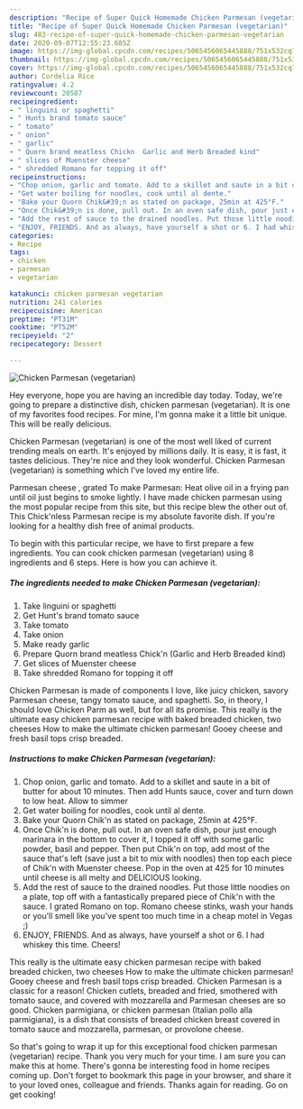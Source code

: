 ```yaml
---
description: "Recipe of Super Quick Homemade Chicken Parmesan (vegetarian)"
title: "Recipe of Super Quick Homemade Chicken Parmesan (vegetarian)"
slug: 483-recipe-of-super-quick-homemade-chicken-parmesan-vegetarian
date: 2020-09-07T12:55:23.685Z
image: https://img-global.cpcdn.com/recipes/5065456065445888/751x532cq70/chicken-parmesan-vegetarian-recipe-main-photo.jpg
thumbnail: https://img-global.cpcdn.com/recipes/5065456065445888/751x532cq70/chicken-parmesan-vegetarian-recipe-main-photo.jpg
cover: https://img-global.cpcdn.com/recipes/5065456065445888/751x532cq70/chicken-parmesan-vegetarian-recipe-main-photo.jpg
author: Cordelia Rice
ratingvalue: 4.2
reviewcount: 20587
recipeingredient:
- " linguini or spaghetti"
- " Hunts brand tomato sauce"
- " tomato"
- " onion"
- " garlic"
- " Quorn brand meatless Chickn  Garlic and Herb Breaded kind"
- " slices of Muenster cheese"
- " shredded Romano for topping it off"
recipeinstructions:
- "Chop onion, garlic and tomato. Add to a skillet and saute in a bit of butter for about 10 minutes. Then add Hunts sauce, cover and turn down to low heat. Allow to simmer"
- "Get water boiling for noodles, cook until al dente."
- "Bake your Quorn Chik&#39;n as stated on package, 25min at 425°F."
- "Once Chik&#39;n is done, pull out. In an oven safe dish, pour just enough marinara in the bottom to cover it, I topped it off with some garlic powder, basil and pepper. Then put Chik&#39;n on top, add most of the sauce that&#39;s left (save just a bit to mix with noodles) then top each piece of Chik&#39;n with Muenster cheese. Pop in the oven at 425 for 10 minutes until cheese is all melty and DELICIOUS looking."
- "Add the rest of sauce to the drained noodles. Put those little noodies on a plate, top off with a fantastically prepared piece of Chik&#39;n with the sauce. I grated Romano on top. Romano cheese stinks, wash your hands or you&#39;ll smell like you&#39;ve spent too much time in a cheap motel in Vegas ;)"
- "ENJOY, FRIENDS. And as always, have yourself a shot or 6. I had whiskey this time. Cheers!"
categories:
- Recipe
tags:
- chicken
- parmesan
- vegetarian

katakunci: chicken parmesan vegetarian 
nutrition: 241 calories
recipecuisine: American
preptime: "PT31M"
cooktime: "PT52M"
recipeyield: "2"
recipecategory: Dessert

---
```



![Chicken Parmesan (vegetarian)](https://img-global.cpcdn.com/recipes/5065456065445888/751x532cq70/chicken-parmesan-vegetarian-recipe-main-photo.jpg)

Hey everyone, hope you are having an incredible day today. Today, we're going to prepare a distinctive dish, chicken parmesan (vegetarian). It is one of my favorites food recipes. For mine, I'm gonna make it a little bit unique. This will be really delicious.

Chicken Parmesan (vegetarian) is one of the most well liked of current trending meals on earth. It's enjoyed by millions daily. It is easy, it is fast, it tastes delicious. They're nice and they look wonderful. Chicken Parmesan (vegetarian) is something which I've loved my entire life.

Parmesan cheese , grated To make Parmesan: Heat olive oil in a frying pan until oil just begins to smoke lightly. I have made chicken parmesan using the most popular recipe from this site, but this recipe blew the other out of. This Chick&#39;nless Parmesan recipe is my absolute favorite dish. If you&#39;re looking for a healthy dish free of animal products.


To begin with this particular recipe, we have to first prepare a few ingredients. You can cook chicken parmesan (vegetarian) using 8 ingredients and 6 steps. Here is how you can achieve it.

<!--inarticleads1-->

##### The ingredients needed to make Chicken Parmesan (vegetarian):

1. Take  linguini or spaghetti
1. Get  Hunt&#39;s brand tomato sauce
1. Take  tomato
1. Take  onion
1. Make ready  garlic
1. Prepare  Quorn brand meatless Chick&#39;n  (Garlic and Herb Breaded kind)
1. Get  slices of Muenster cheese
1. Take  shredded Romano for topping it off


Chicken Parmesan is made of components I love, like juicy chicken, savory Parmesan cheese, tangy tomato sauce, and spaghetti. So, in theory, I should love Chicken Parm as well, but for all its promise. This really is the ultimate easy chicken parmesan recipe with baked breaded chicken, two cheeses How to make the ultimate chicken parmesan! Gooey cheese and fresh basil tops crisp breaded. 

<!--inarticleads2-->

##### Instructions to make Chicken Parmesan (vegetarian):

1. Chop onion, garlic and tomato. Add to a skillet and saute in a bit of butter for about 10 minutes. Then add Hunts sauce, cover and turn down to low heat. Allow to simmer
1. Get water boiling for noodles, cook until al dente.
1. Bake your Quorn Chik&#39;n as stated on package, 25min at 425°F.
1. Once Chik&#39;n is done, pull out. In an oven safe dish, pour just enough marinara in the bottom to cover it, I topped it off with some garlic powder, basil and pepper. Then put Chik&#39;n on top, add most of the sauce that&#39;s left (save just a bit to mix with noodles) then top each piece of Chik&#39;n with Muenster cheese. Pop in the oven at 425 for 10 minutes until cheese is all melty and DELICIOUS looking.
1. Add the rest of sauce to the drained noodles. Put those little noodies on a plate, top off with a fantastically prepared piece of Chik&#39;n with the sauce. I grated Romano on top. Romano cheese stinks, wash your hands or you&#39;ll smell like you&#39;ve spent too much time in a cheap motel in Vegas ;)
1. ENJOY, FRIENDS. And as always, have yourself a shot or 6. I had whiskey this time. Cheers!


This really is the ultimate easy chicken parmesan recipe with baked breaded chicken, two cheeses How to make the ultimate chicken parmesan! Gooey cheese and fresh basil tops crisp breaded. Chicken Parmesan is a classic for a reason! Chicken cutlets, breaded and fried, smothered with tomato sauce, and covered with mozzarella and Parmesan cheeses are so good. Chicken parmigiana, or chicken parmesan (Italian pollo alla parmigiana), is a dish that consists of breaded chicken breast covered in tomato sauce and mozzarella, parmesan, or provolone cheese. 

So that's going to wrap it up for this exceptional food chicken parmesan (vegetarian) recipe. Thank you very much for your time. I am sure you can make this at home. There's gonna be interesting food in home recipes coming up. Don't forget to bookmark this page in your browser, and share it to your loved ones, colleague and friends. Thanks again for reading. Go on get cooking!
